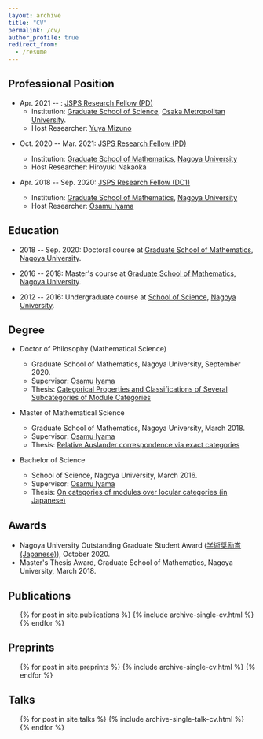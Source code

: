 ```yaml
---
layout: archive
title: "CV"
permalink: /cv/
author_profile: true
redirect_from:
  - /resume
---
```


## Professional Position

- Apr. 2021 -- : [JSPS Research Fellow (PD)](https://www.jsps.go.jp/english/e-pd/)
  - Institution: [Graduate School of Science](https://www.omu.ac.jp/sci/en/), [Osaka Metropolitan University](https://www.omu.ac.jp/en/).
  - Host Researcher: [Yuya Mizuno](https://researchmap.jp/y-mizuno?lang=en)

* Oct. 2020 -- Mar. 2021: [JSPS Research Fellow (PD)](https://www.jsps.go.jp/english/e-pd/)

  - Institution: [Graduate School of Mathematics](http://www.math.nagoya-u.ac.jp/en/index.html), [Nagoya University](http://en.nagoya-u.ac.jp/)
  - Host Researcher: Hiroyuki Nakaoka

* Apr. 2018 -- Sep. 2020: [JSPS Research Fellow (DC1)](https://www.jsps.go.jp/english/e-pd/)
  - Institution: [Graduate School of Mathematics](http://www.math.nagoya-u.ac.jp/en/index.html), [Nagoya University](http://en.nagoya-u.ac.jp/)
  - Host Researcher: [Osamu Iyama](https://www.math.nagoya-u.ac.jp/~iyama/)

## Education

- 2018 -- Sep. 2020: Doctoral course at [Graduate School of Mathematics](http://www.math.nagoya-u.ac.jp/en/index.html),
  [Nagoya University](http://en.nagoya-u.ac.jp/).

- 2016 -- 2018: Master's course at [Graduate School of Mathematics](http://www.math.nagoya-u.ac.jp/en/index.html),
  [Nagoya University](http://en.nagoya-u.ac.jp/).

- 2012 -- 2016: Undergraduate course at [School of Science](https://www.sci.nagoya-u.ac.jp/en/), [Nagoya University](http://en.nagoya-u.ac.jp/).

## Degree

- Doctor of Philosophy (Mathematical Science)

  - Graduate School of Mathematics, Nagoya University, September 2020.
  - Supervisor: [Osamu Iyama](https://www.math.nagoya-u.ac.jp/~iyama/)
  - Thesis: [Categorical Properties and Classifications of Several Subcategories of Module Categories](/files/phd_thesis.pdf)

- Master of Mathematical Science

  - Graduate School of Mathematics, Nagoya University, March 2018.
  - Supervisor: [Osamu Iyama](https://www.math.nagoya-u.ac.jp/~iyama/)
  - Thesis: [Relative Auslander correspondence via exact categories](/files/master_thesis.pdf)

- Bachelor of Science
  - School of Science, Nagoya University, March 2016.
  - Supervisor: [Osamu Iyama](https://www.math.nagoya-u.ac.jp/~iyama/)
  - Thesis: [On categories of modules over locular categories (in Japanese)](/files/sotsuron.pdf)

## Awards

- Nagoya University Outstanding Graduate Student Award ([学術奨励賞 (Japanese)](http://www.nagoya-u.ac.jp/academics/scholarship/nu-incentive/index.html)), October 2020.
- Master's Thesis Award, Graduate School of Mathematics, Nagoya University, March 2018.

## Publications

  <ul>{% for post in site.publications %}
    {% include archive-single-cv.html %}
  {% endfor %}</ul>

## Preprints

  <ul>{% for post in site.preprints %}
    {% include archive-single-cv.html %}
  {% endfor %}</ul>

## Talks

  <ul>{% for post in site.talks %}
    {% include archive-single-talk-cv.html %}
  {% endfor %}</ul>
<!--
Teaching
======
  <ul>{% for post in site.teaching %}
    {% include archive-single-cv.html %}
  {% endfor %}</ul>
-->
